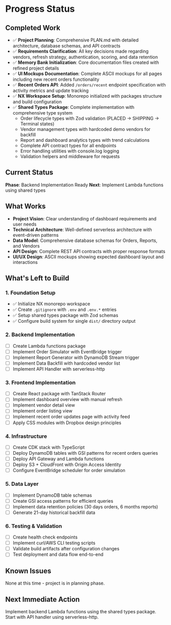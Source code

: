 # Progress Status

## Completed Work
- ✅ **Project Planning**: Comprehensive PLAN.md with detailed architecture, database schemas, and API contracts
- ✅ **Requirements Clarification**: All key decisions made regarding vendors, refresh strategy, authentication, scoring, and data retention
- ✅ **Memory Bank Initialization**: Core documentation files created with refined project details
- ✅ **UI Mockups Documentation**: Complete ASCII mockups for all pages including new recent orders functionality
- ✅ **Recent Orders API**: Added `/orders/recent` endpoint specification with activity metrics and update tracking
- ✅ **NX Workspace Setup**: Monorepo initialized with packages structure and build configuration
- ✅ **Shared Types Package**: Complete implementation with comprehensive type system
  - Order lifecycle types with Zod validation (PLACED → SHIPPING → Terminal states)
  - Vendor management types with hardcoded demo vendors for backfill
  - Report and dashboard analytics types with trend calculations
  - Complete API contract types for all endpoints
  - Error handling utilities with console.log logging
  - Validation helpers and middleware for requests

## Current Status
**Phase**: Backend Implementation Ready
**Next**: Implement Lambda functions using shared types

## What Works
- **Project Vision**: Clear understanding of dashboard requirements and user needs
- **Technical Architecture**: Well-defined serverless architecture with event-driven patterns
- **Data Model**: Comprehensive database schemas for Orders, Reports, and Vendors
- **API Design**: Complete REST API contracts with proper response formats
- **UI/UX Design**: ASCII mockups showing expected dashboard layout and interactions

## What's Left to Build

### 1. Foundation Setup
- ✅ Initialize NX monorepo workspace
- ✅ Create `.gitignore` with `.env` and `.env.*` entries
- ✅ Setup shared types package with Zod schemas
- ✅ Configure build system for single `dist/` directory output

### 2. Backend Implementation
- [ ] Create Lambda functions package
- [ ] Implement Order Simulator with EventBridge trigger
- [ ] Implement Report Generator with DynamoDB Stream trigger
- [ ] Implement Data Backfill with hardcoded vendor list
- [ ] Implement API Handler with serverless-http

### 3. Frontend Implementation
- [ ] Create React package with TanStack Router
- [ ] Implement dashboard overview with manual refresh
- [ ] Implement vendor detail view
- [ ] Implement order listing view
- [ ] Implement recent order updates page with activity feed
- [ ] Apply CSS modules with Dropbox design principles

### 4. Infrastructure
- [ ] Create CDK stack with TypeScript
- [ ] Deploy DynamoDB tables with GSI patterns for recent orders queries
- [ ] Deploy API Gateway and Lambda functions
- [ ] Deploy S3 + CloudFront with Origin Access Identity
- [ ] Configure EventBridge scheduler for order simulation

### 5. Data Layer
- [ ] Implement DynamoDB table schemas
- [ ] Create GSI access patterns for efficient queries
- [ ] Implement data retention policies (30 days orders, 6 months reports)
- [ ] Generate 21-day historical backfill data

### 6. Testing & Validation
- [ ] Create health check endpoints
- [ ] Implement curl/AWS CLI testing scripts
- [ ] Validate build artifacts after configuration changes
- [ ] Test deployment and data flow end-to-end

## Known Issues
None at this time - project is in planning phase.

## Next Immediate Action
Implement backend Lambda functions using the shared types package. Start with API handler using serverless-http.